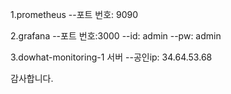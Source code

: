 1.prometheus
--포트 번호: 9090

2.grafana
--포트 번호:3000 
--id: admin
--pw: admin

3.dowhat-monitoring-1 서버 
--공인ip: 34.64.53.68

감사합니다.